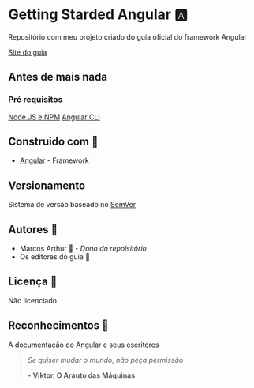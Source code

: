 # Getting Starded Angular 🅰️

Repositório com meu projeto criado do guia oficial do framework Angular

[Site do guia](https://angular.io/start)

## Antes de mais nada 
### Pré requisitos
[Node.JS e NPM](https://nodejs.org/en/)
[Angular CLI](https://angular.io/guide/setup-local)

## Construido com :construction_worker:
* [Angular](https://angular.io) - Framework

## Versionamento
Sistema de versão baseado no [SemVer](https://semver.org/)

## Autores :pencil:
* Marcos Arthur 🚶 - *Dono do repoisitório* 
* Os editores do guia :bust_in_silhouette:

## Licença :cop:
Não licenciado

## Reconhecimentos :handshake:
A documentação do Angular e seus escritores

> *Se quiser mudar o mundo, não peça permissão* 
>
> __- Viktor, O Arauto das Máquinas__
